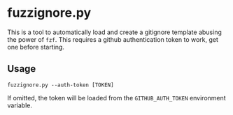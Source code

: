 # fuzzignore.py

This is a tool to automatically load and create a gitignore template abusing the power of `fzf`.
This requires a github authentication token to work, get one before starting.

## Usage

```language=python
fuzzignore.py --auth-token [TOKEN]
```
If omitted, the token will be loaded from the `GITHUB_AUTH_TOKEN` environment variable.

